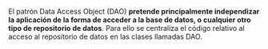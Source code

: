 El patrón Data Access Object (DAO) **pretende principalmente independizar la aplicación de la forma de acceder a la base de datos, o cualquier otro tipo de repositorio de datos**. Para ello se centraliza el código relativo al acceso al repositorio de datos en las clases llamadas DAO.